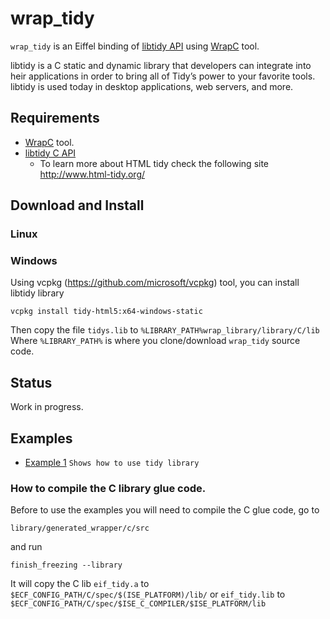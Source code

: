 # wrap_tidy
`wrap_tidy` is an Eiffel binding of [libtidy API](http://api.html-tidy.org/) 
using [WrapC](https://github.com/eiffel-wrap-c/WrapC) tool.

libtidy is a C static and dynamic library that developers can integrate into heir applications in order to bring all of Tidy’s power to your favorite tools. libtidy is used today in desktop applications, web servers, and more.

## Requirements 

*  [WrapC](https://github.com/eiffel-wrap-c/WrapC) tool.
*  [libtidy C API](https://github.com/htacg/tidy-html5)
	* To learn more about HTML tidy check the following site http://www.html-tidy.org/


## Download and  Install

### Linux


	
### Windows

Using vcpkg (https://github.com/microsoft/vcpkg) tool, you can install libtidy library

	vcpkg install tidy-html5:x64-windows-static
	
Then copy the file `tidys.lib` to `%LIBRARY_PATH%wrap_library/library/C/lib`
Where `%LIBRARY_PATH%` is where you clone/download `wrap_tidy` source code.


## Status

Work in progress.


## Examples

* [Example 1](./examples/01_example) 		`Shows how to use tidy library`


### How to compile the C library glue code.

Before to use the examples you will need to compile the C glue code, go to 

	library/generated_wrapper/c/src 

and run

	finish_freezing --library

It will copy the C lib `eif_tidy.a` to `$ECF_CONFIG_PATH/C/spec/$(ISE_PLATFORM)/lib/` or `eif_tidy.lib` to `$ECF_CONFIG_PATH/C/spec/$ISE_C_COMPILER/$ISE_PLATFORM/lib`

